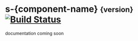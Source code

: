 # s-{component-name} <small>{version}</small> [![Build Status](https://travis-ci.org/Coffeekraken/s-{component-name}-component.svg?branch=release/{version})](https://travis-ci.org/Coffeekraken/s-{component-name}-component)

documentation coming soon
